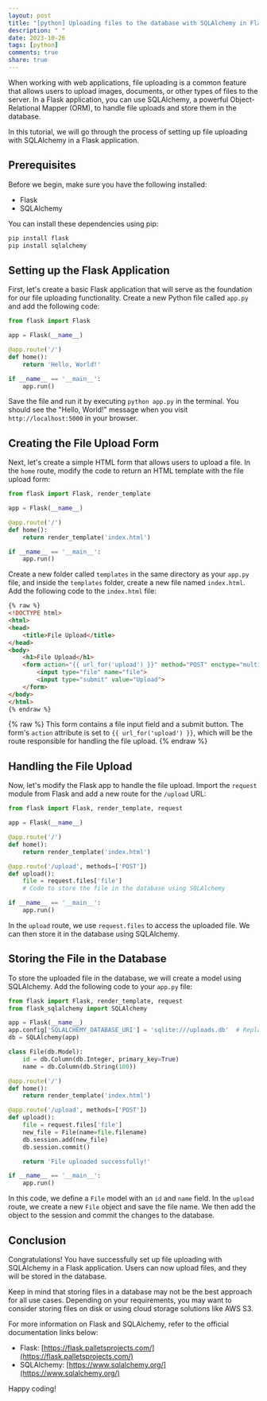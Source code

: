 ```yaml
---
layout: post
title: "[python] Uploading files to the database with SQLAlchemy in Flask"
description: " "
date: 2023-10-26
tags: [python]
comments: true
share: true
---
```


When working with web applications, file uploading is a common feature that allows users to upload images, documents, or other types of files to the server. In a Flask application, you can use SQLAlchemy, a powerful Object-Relational Mapper (ORM), to handle file uploads and store them in the database.

In this tutorial, we will go through the process of setting up file uploading with SQLAlchemy in a Flask application.

## Prerequisites

Before we begin, make sure you have the following installed:

- Flask
- SQLAlchemy

You can install these dependencies using pip:

```bash
pip install flask
pip install sqlalchemy
```

## Setting up the Flask Application

First, let's create a basic Flask application that will serve as the foundation for our file uploading functionality. Create a new Python file called `app.py` and add the following code:

```python
from flask import Flask

app = Flask(__name__)

@app.route('/')
def home():
    return 'Hello, World!'

if __name__ == '__main__':
    app.run()
```

Save the file and run it by executing `python app.py` in the terminal. You should see the "Hello, World!" message when you visit `http://localhost:5000` in your browser.

## Creating the File Upload Form

Next, let's create a simple HTML form that allows users to upload a file. In the `home` route, modify the code to return an HTML template with the file upload form:

```python
from flask import Flask, render_template

app = Flask(__name__)

@app.route('/')
def home():
    return render_template('index.html')

if __name__ == '__main__':
    app.run()
```

Create a new folder called `templates` in the same directory as your `app.py` file, and inside the `templates` folder, create a new file named `index.html`. Add the following code to the `index.html` file:

```html
{% raw %}
<!DOCTYPE html>
<html>
<head>
    <title>File Upload</title>
</head>
<body>
    <h1>File Upload</h1>
    <form action="{{ url_for('upload') }}" method="POST" enctype="multipart/form-data">
        <input type="file" name="file">
        <input type="submit" value="Upload">
    </form>
</body>
</html>
{% endraw %}
```
{% raw %}
This form contains a file input field and a submit button. The form's `action` attribute is set to `{{ url_for('upload') }}`, which will be the route responsible for handling the file upload.
{% endraw %}
## Handling the File Upload

Now, let's modify the Flask app to handle the file upload. Import the `request` module from Flask and add a new route for the `/upload` URL:

```python
from flask import Flask, render_template, request

app = Flask(__name__)

@app.route('/')
def home():
    return render_template('index.html')

@app.route('/upload', methods=['POST'])
def upload():
    file = request.files['file']
    # Code to store the file in the database using SQLAlchemy

if __name__ == '__main__':
    app.run()
```

In the `upload` route, we use `request.files` to access the uploaded file. We can then store it in the database using SQLAlchemy.

## Storing the File in the Database

To store the uploaded file in the database, we will create a model using SQLAlchemy. Add the following code to your `app.py` file:

```python
from flask import Flask, render_template, request
from flask_sqlalchemy import SQLAlchemy

app = Flask(__name__)
app.config['SQLALCHEMY_DATABASE_URI'] = 'sqlite:///uploads.db'  # Replace with your database connection string
db = SQLAlchemy(app)

class File(db.Model):
    id = db.Column(db.Integer, primary_key=True)
    name = db.Column(db.String(100))

@app.route('/')
def home():
    return render_template('index.html')

@app.route('/upload', methods=['POST'])
def upload():
    file = request.files['file']
    new_file = File(name=file.filename)
    db.session.add(new_file)
    db.session.commit()

    return 'File uploaded successfully!'

if __name__ == '__main__':
    app.run()
```

In this code, we define a `File` model with an `id` and `name` field. In the `upload` route, we create a new `File` object and save the file name. We then add the object to the session and commit the changes to the database.

## Conclusion

Congratulations! You have successfully set up file uploading with SQLAlchemy in a Flask application. Users can now upload files, and they will be stored in the database.

Keep in mind that storing files in a database may not be the best approach for all use cases. Depending on your requirements, you may want to consider storing files on disk or using cloud storage solutions like AWS S3.

For more information on Flask and SQLAlchemy, refer to the official documentation links below:

- Flask: [https://flask.palletsprojects.com/](https://flask.palletsprojects.com/)
- SQLAlchemy: [https://www.sqlalchemy.org/](https://www.sqlalchemy.org/)

Happy coding!
